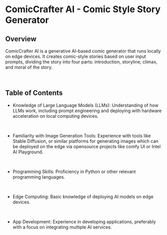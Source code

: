 # ComicCrafter AI - Comic Style Story Generator

## Overview
<p>ComicCrafter AI is a generative AI-based comic generator that runs locally on edge devices. It creates comic-style stories based on user input prompts, dividing the story into four parts: introduction, storyline, climax, and moral of the story.</p><br/>

## Table of Contents
<ul> <li><p>Knowledge of Large Language Models (LLMs): Understanding of how LLMs work, including
prompt engineering and deploying with hardware acceleration on local computing
devices.</p></li><br/>
<li><p>Familiarity with Image Generation Tools: Experience with tools like Stable Diffusion, or
similar platforms for generating images which can be deployed on the edge via
opensource projects like comfy UI or Intel AI Playground.</p></li><br/>
<li><p>Programming Skills: Proficiency in Python or other relevant programming languages.</p></li><br/>
<li><p>Edge Computing: Basic knowledge of deploying AI models on edge devices.</p></li><br/>
  <li><p>App Development: Experience in developing applications, preferably with a focus on
integrating multiple AI services.
</p></li><br/>
</ul>
